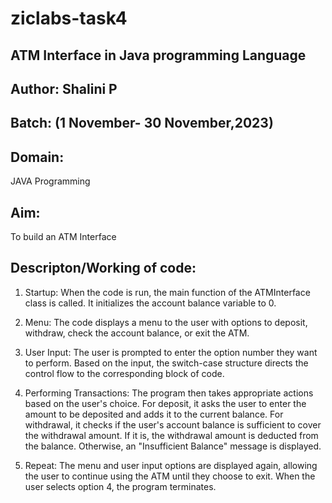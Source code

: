 # ziclabs-task4
## ATM Interface in Java programming Language
## Author: Shalini P
## Batch: (1 November- 30 November,2023)
## Domain: 
JAVA Programming
## Aim: 
To build an ATM Interface
## Descripton/Working of code:
1. Startup: When the code is run, the main function of the ATMInterface class is called. It initializes the account balance variable to 0.

2. Menu: The code displays a menu to the user with options to deposit, withdraw, check the account balance, or exit the ATM.

3. User Input: The user is prompted to enter the option number they want to perform. Based on the input, the switch-case structure directs the control flow to the corresponding block of code.

4. Performing Transactions: The program then takes appropriate actions based on the user's choice. For deposit, it asks the user to enter the amount to be deposited and adds it to the current balance. For withdrawal, it checks if the user's account balance is sufficient to cover the withdrawal amount. If it is, the withdrawal amount is deducted from the balance. Otherwise, an "Insufficient Balance" message is displayed.

5. Repeat: The menu and user input options are displayed again, allowing the user to continue using the ATM until they choose to exit. When the user selects option 4, the program terminates.
